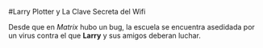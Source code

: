 #Larry Plotter y La Clave Secreta del Wifi

Desde que en *Matrix* hubo un bug, la escuela se encuentra asedidada por un virus
contra el que **Larry** y sus amigos deberan luchar.